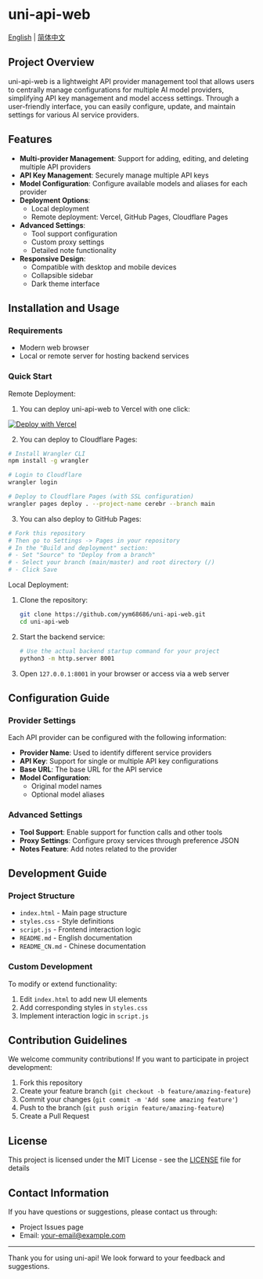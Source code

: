 # uni-api-web

[English](README.md) | [简体中文](README_CN.md)
## Project Overview

uni-api-web is a lightweight API provider management tool that allows users to centrally manage configurations for multiple AI model providers, simplifying API key management and model access settings. Through a user-friendly interface, you can easily configure, update, and maintain settings for various AI service providers.

## Features

- **Multi-provider Management**: Support for adding, editing, and deleting multiple API providers
- **API Key Management**: Securely manage multiple API keys
- **Model Configuration**: Configure available models and aliases for each provider
- **Deployment Options**:
  - Local deployment
  - Remote deployment: Vercel, GitHub Pages, Cloudflare Pages
- **Advanced Settings**:
  - Tool support configuration
  - Custom proxy settings
  - Detailed note functionality
- **Responsive Design**:
  - Compatible with desktop and mobile devices
  - Collapsible sidebar
  - Dark theme interface

## Installation and Usage

### Requirements

- Modern web browser
- Local or remote server for hosting backend services

### Quick Start

Remote Deployment:

1. You can deploy uni-api-web to Vercel with one click:

[![Deploy with Vercel](https://vercel.com/button)](https://vercel.com/new/clone?repository-url=https%3A%2F%2Fgithub.com%2Fyym68686%2Funi-api-web)

2. You can deploy to Cloudflare Pages:

```bash
# Install Wrangler CLI
npm install -g wrangler

# Login to Cloudflare
wrangler login

# Deploy to Cloudflare Pages (with SSL configuration)
wrangler pages deploy . --project-name cerebr --branch main
```

3. You can also deploy to GitHub Pages:

```bash
# Fork this repository
# Then go to Settings -> Pages in your repository
# In the "Build and deployment" section:
# - Set "Source" to "Deploy from a branch"
# - Select your branch (main/master) and root directory (/)
# - Click Save
```

Local Deployment:

1. Clone the repository:
   ```bash
   git clone https://github.com/yym68686/uni-api-web.git
   cd uni-api-web
   ```

2. Start the backend service:
   ```bash
   # Use the actual backend startup command for your project
   python3 -m http.server 8001
   ```

3. Open `127.0.0.1:8001` in your browser or access via a web server

## Configuration Guide

### Provider Settings

Each API provider can be configured with the following information:

- **Provider Name**: Used to identify different service providers
- **API Key**: Support for single or multiple API key configurations
- **Base URL**: The base URL for the API service
- **Model Configuration**:
  - Original model names
  - Optional model aliases

### Advanced Settings

- **Tool Support**: Enable support for function calls and other tools
- **Proxy Settings**: Configure proxy services through preference JSON
- **Notes Feature**: Add notes related to the provider

## Development Guide

### Project Structure

- `index.html` - Main page structure
- `styles.css` - Style definitions
- `script.js` - Frontend interaction logic
- `README.md` - English documentation
- `README_CN.md` - Chinese documentation

### Custom Development

To modify or extend functionality:

1. Edit `index.html` to add new UI elements
2. Add corresponding styles in `styles.css`
3. Implement interaction logic in `script.js`

## Contribution Guidelines

We welcome community contributions! If you want to participate in project development:

1. Fork this repository
2. Create your feature branch (`git checkout -b feature/amazing-feature`)
3. Commit your changes (`git commit -m 'Add some amazing feature'`)
4. Push to the branch (`git push origin feature/amazing-feature`)
5. Create a Pull Request

## License

This project is licensed under the MIT License - see the [LICENSE](LICENSE) file for details

## Contact Information

If you have questions or suggestions, please contact us through:

- Project Issues page
- Email: your-email@example.com

---

Thank you for using uni-api! We look forward to your feedback and suggestions.